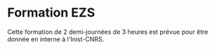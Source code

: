 # Formation EZS

Cette formation de 2 demi-journées de 3 heures est prévue pour être donnée en
interne à l'Inist-CNRS.
